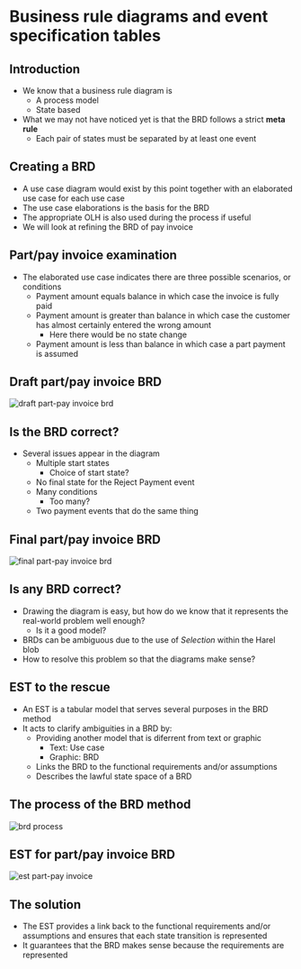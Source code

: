 # Business rule diagrams and event specification tables

## Introduction

- We know that a business rule diagram is
	- A process model
	- State based
- What we may not have noticed yet is that the BRD follows a strict **meta rule**
	- Each pair of states must be separated by at least one event

## Creating a BRD

- A use case diagram would exist by this point together with an elaborated use case for each use case
- The use case elaborations is the basis for the BRD
- The appropriate OLH is also used during the process if useful
- We will look at refining the BRD of pay invoice

## Part/pay invoice examination

- The elaborated use case indicates there are three possible scenarios, or conditions
	- Payment amount equals balance in which case the invoice is fully paid
	- Payment amount is greater than balance in which case the customer has almost certainly entered the wrong amount
		- Here there would be no state change
	- Payment amount is less than balance in which case a part payment is assumed

## Draft part/pay invoice BRD

![draft part-pay invoice brd](http://snag.gy/6UdYt.jpg)

## Is the BRD correct?

- Several issues appear in the diagram
	- Multiple start states
		- Choice of start state?
	- No final state for the Reject Payment event
	- Many conditions
		- Too many?
	- Two payment events that do the same thing

## Final part/pay invoice BRD

![final part-pay invoice brd](http://snag.gy/fTox4.jpg)

## Is any BRD correct?

- Drawing the diagram is easy, but how do we know that it represents the real-world problem well enough?
	- Is it a good model?
- BRDs can be ambiguous due to the use of *Selection* within the Harel blob
- How to resolve this problem so that the diagrams make sense?

## EST to the rescue

- An EST is a tabular model that serves several purposes in the BRD method
- It acts to clarify ambiguities in a BRD by:
	- Providing another model that is diferrent from text or graphic
		- Text: Use case
		- Graphic: BRD
	- Links the BRD to the functional requirements and/or assumptions
	- Describes the lawful state space of a BRD

## The process of the BRD method

![brd process](http://snag.gy/lOOLJ.jpg)

## EST for part/pay invoice BRD

![est part-pay invoice](http://snag.gy/fDAOu.jpg)

## The solution

- The EST provides a link back to the functional requirements and/or assumptions and ensures that each state transition is represented
- It guarantees that the BRD makes sense because the requirements are represented